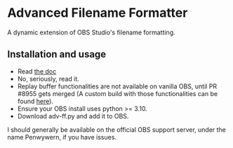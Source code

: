 # Advanced Filename Formatter

A dynamic extension of OBS Studio's filename formatting.


## Installation and usage

- Read [the doc](https://github.com/Penwy/adv-ff/blob/main/docs/doc.md)
- No, seriously, read it.
- Replay buffer functionalities are not available on vanilla OBS, until PR #8955 gets merged (A custom build with those functionalities can be found [here](https://github.com/Penwy/obs-studio/actions/runs/10428598628)).
- Ensure your OBS install uses python >= 3.10.
- Download adv-ff.py and add it to OBS.

I should generally be available on the official OBS support server, under the name Penwywern, if you have issues.
